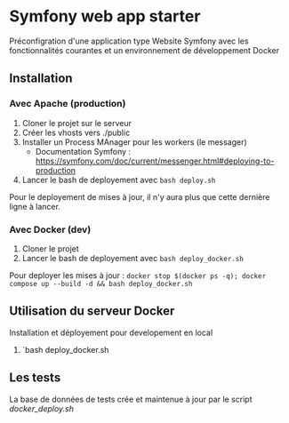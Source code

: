 # Symfony web app starter

Préconfigration d'une application type Website Symfony avec les fonctionnalités courantes et un environnement de développement Docker

## Installation

### Avec Apache (production)

1. Cloner le projet sur le serveur
2. Créer les vhosts vers ./public
3. Installer un Process MAnager pour les workers (le messager)
    - Documentation Symfony : https://symfony.com/doc/current/messenger.html#deploying-to-production
4. Lancer le bash de deployement avec `bash deploy.sh`

Pour le deployement de mises à jour, il n'y aura plus que cette dernière ligne à lancer.

### Avec Docker (dev)

1. Cloner le projet
2. Lancer le bash de deployement avec `bash deploy_docker.sh`

Pour deployer les mises à jour :
`docker stop $(docker ps -q); docker compose up --build -d && bash deploy_docker.sh`

## Utilisation du serveur Docker

Installation et déployement pour developement en local

1. `bash deploy_docker.sh

## Les tests

La base de données de tests crée et maintenue à jour par le script *docker_deploy.sh*